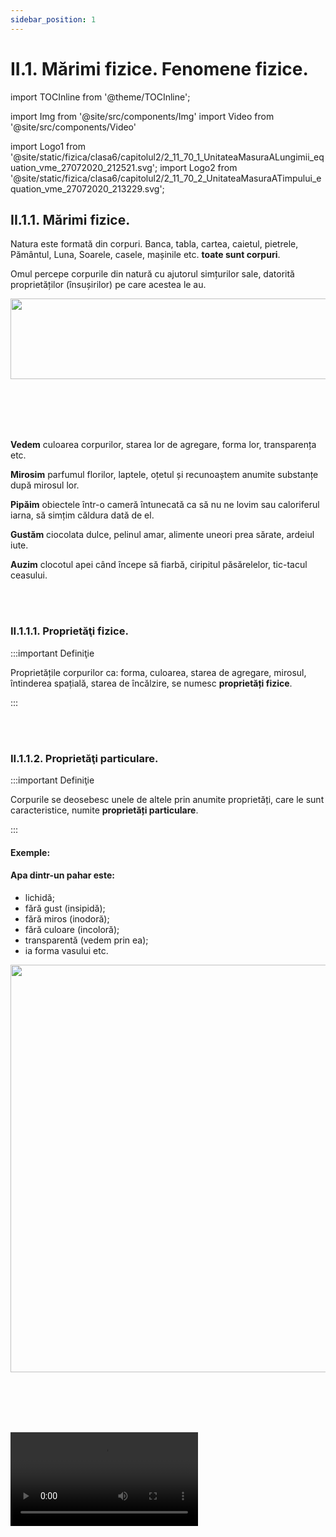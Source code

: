 ```yaml
---
sidebar_position: 1
---
```


# II.1. Mărimi fizice. Fenomene fizice.


import TOCInline from '@theme/TOCInline';

<TOCInline toc={toc} />



import Img from '@site/src/components/Img'
import Video from '@site/src/components/Video'


import Logo1 from '@site/static/fizica/clasa6/capitolul2/2_11_70_1_UnitateaMasuraALungimii_equation_vme_27072020_212521.svg';
import Logo2 from '@site/static/fizica/clasa6/capitolul2/2_11_70_2_UnitateaMasuraATimpului_equation_vme_27072020_213229.svg';







## II.1.1. Mărimi fizice.


Natura este formată din corpuri. Banca, tabla, cartea, caietul, pietrele, Pământul, Luna, Soarele, casele, mașinile etc. **toate sunt corpuri**.
 
Omul percepe corpurile din natură cu ajutorul simțurilor sale, datorită proprietăților (însușirilor) pe care acestea le au.


<Img className="img-responsive4" src="fizica/clasa6/capitolul2/2_11_1_SimturileOmului.jpg" width="1000" height="129" lazy={false} />


<br></br>
<br></br>

**Vedem** culoarea corpurilor, starea lor de agregare, forma lor, transparența etc.  

**Mirosim** parfumul florilor, laptele, oțetul și recunoaștem anumite substanțe după mirosul lor. 

**Pipăim** obiectele într-o cameră întunecată ca să nu ne lovim sau caloriferul iarna, să simțim căldura dată de el.

**Gustăm** ciocolata dulce, pelinul amar, alimente uneori prea sărate, ardeiul iute.

**Auzim** clocotul apei când începe să fiarbă, ciripitul păsărelelor, tic-tacul ceasului.

<br></br>

### II.1.1.1. Proprietăţi fizice.

:::important Definiţie

Proprietățile corpurilor ca: forma, culoarea, starea de agregare, mirosul, întinderea spațială, starea de încălzire, se numesc **proprietăți fizice**.

:::


<br></br>


### II.1.1.2. Proprietăţi particulare.

:::important Definiţie

Corpurile se deosebesc unele de altele prin anumite proprietăți, care le sunt caracteristice, numite **proprietăți particulare**.

:::

#### Exemple:

#### Apa dintr-un pahar este:
- lichidă;
- fără gust (insipidă);
- fără miros (inodoră);
- fără culoare (incoloră);
- transparentă (vedem prin ea);
- ia forma vasului etc.

<Img className="img-responsive5" src="fizica/clasa6/capitolul2/2_11_2_PaharCuApa.jpg" width="1000" height="652" />


<br></br>
<br></br>


<Video src="https://www.youtube.com/embed/qnHa0r_4tXk" />



<br></br>
<br></br>





#### Laptele dintr-un pahar este:
- un lichid;
- cu gust dulce;
- miros specific de lapte;
- culoare albă;
- opac (nu vedem prin el);
- ia forma vasului.

<Img className="img-responsive5" src="fizica/clasa6/capitolul2/2_11_3_PaharCuLapte.jpg" width="1000" height="541" />

<br></br>
<br></br>


### II.1.1.3. Proprietăţi generale.


:::important Definiţie

Mai există o categorie de proprietăți pe care le au toate corpurile din natură, numite **proprietăți generale**.

:::


#### Exemple de proprietăţi generale ale corpurilor:

#### II.1.1.3.1. Corpurile sunt formate din substanțe. Acestea pot fi:
- **substanțe naturale** (oxigen, azot, apă, petrol, cărbuni, diamant, aur, sare etc.);
- **substanţe artificiale** (sticlă, plastic, benzină, motorină, fier, aluminiu, îngrășăminte chimice etc.). 


:::note Observaţie

#### Când denumesc un **corp** mă gândesc la:
- o anume **formă** şi
- la un anumit **volum** al său.

#### Când denumesc o **substanţă** mă pot gândi la:
- diferite **forme** pe care le poate lua aceasta în diferite **corpuri**. 

De exemplu, când spun **cui** denumesc un **corp** (mă gândesc la cunoscuta formă a cuiului), iar când spun **fier** denumesc o **substanţă** (fierul poate lua forma cuiului, dulapului, sârmei etc.). 

De asemenea, **apa** dintr-o sticlă denumeşte un **corp** (forma sticlei), iar **apa** denumeşte o substanţă (apa dintr-o sticlă, dintr-un pahar, dintr-un lac etc.).


:::



#### II.1.1.3.2. Corpurile ocupă un spațiu, numit volum.


#### II.1.1.3.3. Corpurile se pot afla în una dintre stările de agregare:

- **solidă**: formă proprie și volum propriu;

- **lichidă**: nu are formă proprie (ia forma vasului) și volum propriu (adică 1Litru de apă dintr-o sticlă, ocupă tot 1litru într-o oală de 10L);

- **gazoasă**: nu are formă proprie (ia forma vasului) și nici volum propriu (ocupă tot volumul pus la dispoziție).





<Img className="img-responsive4" src="fizica/clasa6/capitolul2/2_11_33_1_StarileDeAgregare.jpg" width="1000" height="240" />


<br></br>
<br></br>


### II.1.1.4. Clasificarea şi ordonarea.

Pentru a înțelege noțiunea de mărime fizică, mai întâi trebuie să clarificăm două noțiuni, și-anume: **clasificarea** și **ordonarea**.


:::important Definiţie

**A clasifica** corpurile unei mulțimi înseamnă a le împărți în grupe (clase), după un anumit criteriu de clasificare (o proprietate comună tuturor corpurilor din acea mulțime).

:::

#### Exemple de clasificări:
- Elevii unei clase pot fi clasificaţi **după înălţime** în trei grupe: 
  - Grupa elevilor scunzi;
  - Grupa elevilor cu înălţime medie şi
  - Grupa elevilor înalţi. 

- Corpurile din imaginea de la stările de agregare: cub de gheață, apa dintr-o cană și fumul de locomotivă pot fi clasificate, după starea de agregare și obținem trei grupe:
  - **Solide** (cubul de gheață);
  - **Lichide** (apa din cană) și
  - **Gazoase** (fumul de locomotivă). 
 
 
 
:::important Definiţie

**A ordona** corpurile unei mulțimi înseamnă a le înșirui (aranja) în ordine crescătoare / descrescătoare pe baza unui criteriu de ordonare (o proprietate comună tuturor corpurilor din acea mulțime).

:::

#### Exemple de ordonări:
- La ora de sport, elevii unei clase se ordonează în ordine crescătoare după înălţime.
- Dacă am dori să ordonăm cele 3 corpuri din imaginea de la stările de agregare: cub de gheață, apa dintr-o cană și fumul de locomotivă nu o vom putea face, întrucât nu vom găsi niciun criteriu de ordonare, fiindcă ele nu au nicio proprietate comună după care am putea să le aranjăm crescător.
- Privește cele trei pahare cilindrice. După ce criterii ai putea să le ordonezi?  <Img className="img-responsive5" src="fizica/clasa6/capitolul2/2_11_40_1_3Pahare.jpg" width="1000" height="702" />

<br></br>

  - Dacă le-ai _ordona după înălțime_ (notată cu h) ai obține aranjarea în ordine crescătoare exact ca în imaginea de mai jos: ```h1 < h2 < h3```. <Img className="img-responsive5" src="fizica/clasa6/capitolul2/2_11_40_2_3PahareOrdonateDupaInaltime.jpg" width="1000" height="698" />

<br></br>

  - Dacă le-ai _ordona după diametru_ (notat cu D) ai obține aranjarea în ordine crescătoare exact ca în imaginea de mai jos: ```D1 < D2 < D3``` (**diametrul unui cerc** reprezintă orice segment care are ca extremități două puncte de pe cerc și trece prin centrul cercului).  <Img className="img-responsive5" src="fizica/clasa6/capitolul2/2_11_40_3_3PahareOrdonateDupaDiametru.jpg" width="1000" height="527" />

<br></br>


### II.1.1.5. Clasificarea proprietăţilor fizice după criteriul de ordonare. Proprietățile fizice măsurabile.

În funcţie de criteriul de ordonare există două categorii de proprietăți fizice:

a)	**proprietăți care pot fi criterii de ordonare**, de exemplu: lungimea, înălțimea, diametrul, aria unei suprafețe, volumul unui corp, timpul unui eveniment, temperatura, greutatea etc.

b)	**proprietăți care nu pot fi criterii de ordonare**, de exemplu: starea de agregare, culoarea, mirosul unui corp, gustul unui aliment, forma unui corp. Nu putem face o comparație cantitativă (mai mare sau mai mic) între aceste proprietăți ale corpurilor. Ce relație de mai mare sau mai mic să pun între culoarea roșie și culoarea albastră?

Dintre aceste două categorii, numai proprietăţile fizice care constituie criterii de ordonare sunt **proprietăţi măsurabile.** Ele permit compararea lor cantitativă cu alte proprietăţi de acelaşi fel, adică pot fi măsurate. Acestea sunt proprietăţile care îi interesează pe fizicieni şi care vor fi studiate de tine pe parcursul orelor de fizică. 


:::important Definiţie

**Proprietățile fizice măsurabile** ale unui corp sunt acele proprietăți care pot fi măsurate cu ajutorul unui dispozitiv și cu ajutorul cărora corpurile pot fi ordonate.

:::


#### Exemple de proprietăți fizice măsurabile:
 
- lungimea mesei măsurată cu rigla este de 90 cm;
- timpul orei de curs măsurat cu ceasul este de 50 de minute;
- volumul apei din sticlă măsurat cu vase gradate este de 2 L.


**Proprietăţilor fizice măsurabile** li s-au asociat **mărimi fizice**.  De exemplu :

- Întinderii spaţiale pe o singură direcţie i s-a asociat mărimea fizică numită **lungime**.
- Întinderii spaţiale pe două direcţii i s-a asociat mărimea fizică numită **arie**.
- Întinderii spaţiale pe toate cele trei direcţii (sau locul ocupat de corp în spaţiu) i s-a asociat mărimea fizică numită **volum**.
- Intervalul de timp al unui eveniment = **durată**.
- Intensitatea interacţiunii dintre două corpuri = **forţă**.
- Starea de încălzire a unui corp = **temperatură**.

<br></br>


### II.1.1.6. Măsurarea unei mărimi fizice.

**Măsurarea unei mărimi fizice** implică compararea cantitativă a acesteia cu unitatea de măsură (numită și etalon) aleasă.

**Măsurarea unei mărimi fizice** se face cu ajutorul unui instrument de măsură adecvat. 

**Mărimea fizică** şi **unitatea de măsură** corespunzătoare acesteia măsoară aceeaşi **proprietate**. 

#### Exemplu:
- metrul este o lungime;
- secunda este un interval de timp etc.


**Mărimile fizice** se notează cu **simboluri**. 

#### Exemplu:
 
- simbolul folosit pentru distanță este d;
- simbolul pentru arie este A;
- simbolul pentru timp este t etc.


:::important Definiţie

**A măsura o mărime fizică** înseamnă a o compara cu o altă mărime de aceeași natură, aleasă ca unitate de măsură.

:::

#### Exemplu. Pentru măsurarea lungimii mesei, notată cu l am folosit:
- Unitatea de măsură (etalon): cm;
- Instrumentul de măsură: rigla;
- Procedeul de măsurare: compararea;
- Rezultatul măsurătorii este: l = 90 cm (lungimea mesei are valoarea numerică 90, iar unitatea de măsură aleasă a fost centimetrul).




| **Rezultatul măsurătorii unei mărimi fizice se dă sub următoarea formă:**|
| ------------------------------------------------------------------------ |
|**MĂRIME FIZICĂ (SIMBOL) = VALOARE NUMERICĂ ∙ UNITATE DE MĂSURĂ(SIMBOL)** |


<br></br>

### II.1.1.7. Stabilirea unităților de măsură.

**Stabilirea unităților** de măsură se face prin convenții internaționale.

La nivel internațional s-a convenit să existe un sistem unic de mărimi și unități de măsură, numit **Sistemul Internațional de mărimi și unități** (abrevierea fiind **SI**). Acesta se aplică în România din 1960.

#### Pentru a exprima faptul că unitatea de măsură a lungimii în SI este metrul vom scrie: 


<Img className="img-responsive" src="fizica/clasa6/capitolul2/2_11_70_1_UnitateaDeMasuraALungimii.jpg" width="1000" height="60" />


și se citește **unitatea de măsură pentru lungime în Sistemul Internațional este metrul**.

#### Pentru a exprima faptul că unitatea de măsură a timpului în SI este secunda vom scrie:
 
 
<Img className="img-responsive" src="fizica/clasa6/capitolul2/2_11_70_1_UnitateaDeMasuraATimpului.jpg" width="1000" height="60" /> 


și se citește **unitatea de măsură pentru timp în Sistemul Internațional este secunda**.



:::note Observaţie

Pe parcursul studiului fizicii vei învăța multe mărimi fizice și unitățile lor în SI. De asemenea trebuie să cunoști valorile multiplilor și submultiplilor care se aplică tuturor unităților de măsură. Pe lângă aceștia care sunt de bază mai există și alți multiplii mai mari, sau alți submultiplii mai mici. 

:::

<br></br>

### II.1.1.8. Multiplii unităților de măsură.

**Multiplii unităților de măsură** - sunt mai mari decât unitatea respectivă de câte ori arată valoarea lor:

<Img className="img-responsive4" src="fizica/clasa6/capitolul2/2_11_90_1_MultipliiUnitatilorMasura_vers2.jpg" width="1000" height="138" />

<br></br>
<br></br>

### II.1.1.9. Submultiplii unităților de măsură. 

**Submultiplii unităților de măsură** - sunt mai mici decât unitatea respectivă de câte ori arată valoarea lor:

<Img className="img-responsive4" src="fizica/clasa6/capitolul2/2_11_90_2_SubmultipliiUnitatilorMasura_vers2.jpg" width="1000" height="247" />




:::note Observaţie

Când avem de transformat dintr-un submultiplu sau multiplu în unitatea de bază, copiem valoarea dată, apoi în loc de simbolul multiplului sau submultiplului înlocuim valoarea lui (preferabil sub formă de fracție, la submultiplii) și copiem unitatea rămasă (vezi exemplele din tabel). 

Nu uitați, când avem un număr înmulțit cu 10, 100, 1000 ș.a.m.d., se mută virgula numărului spre dreapta peste atâtea cifre câte zerouri avem.

:::


**Exemplu:**
0,7∙1000, mutăm virgula spre dreapta peste 3 cifre și în locurile libere punem zero.

<Img className="img-responsive" src="fizica/clasa6/capitolul2/2_11_90_3_MutareVirgulaSpreDreapta.jpg" width="1000" height="119" />


<br></br>
<br></br>


:::note Observaţie

Nu uitați, când avem un număr împărțit la 10, 100, 1000 ș.a.m.d., se mută virgula numărului spre stânga peste atâtea cifre câte zerouri avem.

:::



**Exemplu:**
43/1000 mutăm virgula spre stânga peste 3 cifre și în locurile libere punem zero.

<Img className="img-responsive" src="fizica/clasa6/capitolul2/2_11_90_4_MutareVirgulaSpreStanga.jpg" width="1000" height="143" />

<br></br>
<br></br>


### II.1.1.10. Caracterizarea unei mărimi fizice.

#### Pentru a caracteriza o mărime fizică trebuie să-i arătăm:

- **Simbolul**
- **Formula de definiţie sau de calcul** (există mărimi care nu au formulă şi care se determină numai în mod direct prin măsurare cu ajutorul unui instrument de măsură; de exemplu: lungimea, durata, temperatura etc.)
- **Unităţi de măsură** (cea fundamentală sau în Sistemul Internaţional şi cele derivate);
- **Instrumente de măsură** (există un număr mic de mărimi pentru care nu există instrumente de măsură; ele se determină numai în mod indirect, prin calcul cu ajutorul unei formule; de exemplu: aria, puterea mecanică, căldura etc.).

<br></br>

## II.1.2. Fenomene fizice.

:::important Definiţie

**Un fenomen fizic** (proces fizic) se produce atunci când cel puțin una dintre proprietățile fizice ce caracterizează un corp se modifică în timp.

:::


:::note Observaţie

În urma unui fenomen fizic, corpul nu își schimbă substanța. 

:::


:::caution Exemple de fenomene fizice:

- **Fierberea** apei (apa își schimbă starea de agregare, din lichidă în gazoasă);




<Img className="img-responsive4" src="fizica/clasa6/capitolul2/2_100_2_1_FierbereaApei_vers2.jpg" width="1000" height="358" />


<br></br>
<br></br>


- **Mișcarea** corpurilor (schimbarea poziției unui corp față de altul);



<Img className="img-responsive4" src="fizica/clasa6/capitolul2/2_100_2_2_OameniInMiscare_vers2.jpg" width="1000" height="366" />



<br></br>
<br></br>


- **Topirea** gheții (apa trece din starea solidă în starea lichidă);




<Img className="img-responsive4" src="fizica/clasa6/capitolul2/2_100_2_3_PaharApaCuGheata_vers3.jpg" width="1000" height="435" />



<br></br>
<br></br>



- **Îndulcirea** apei prin amestecarea cu zahăr (apa își schimbă gustul);



<Img className="img-responsive4" src="fizica/clasa6/capitolul2/2_100_2_4_IndulcireaApei_vers2.jpg" width="1000" height="462" />



<br></br>
<br></br>


- **Aprinderea** becului (filamentul se încălzește);



<Img className="img-responsive4" src="fizica/clasa6/capitolul2/2_100_2_5_BecAprins_vers2.jpg" width="1000" height="374" />



<br></br>
<br></br>


- **Întinderea** unui arc etc.




<Img className="img-responsive4" src="fizica/clasa6/capitolul2/2_100_2_6_ResortIntins_vers2.jpg" width="1000" height="457" />


<br></br>
<br></br>

:::



<br></br>
<br></br>


## II.1.3. Aplică ce ai învăţat în legătură cu Mărimile fizice şi Fenomenele fizice.

:::caution Temă

**1.** Măsoară cu rigla sau ruleta înălțimea unui dulap și scrie rezultatul măsurătorii tale.

:::


:::caution Temă

**2.** Transformă :

a)	0,07 km = ? m

b)	870 mg = ? g

c)	0,4 cs = ? s

:::



:::caution Temă

**3.** Ce fenomene fizice sunt redate în următoarele imagini (completează spațiile libere) ?





#### II.1.3.3.1.  .................. unui balon

<Img className="img-responsive" src="fizica/clasa6/capitolul2/2_133_1_UmflareaUnuiBalon_vers2.jpg" width="1000" height="527" />


<br></br>
<br></br>



#### II.1.3.3.2.  .................. unui arc


<Img className="img-responsive" src="fizica/clasa6/capitolul2/2_133_2_ComprimareaUnuiArc_vers2.jpg" width="1000" height="811" />


<br></br>
<br></br>



#### II.1.3.3.3.  .................. apei din pahar

<Img className="img-responsive" src="fizica/clasa6/capitolul2/2_133_3_ColorareaApeiDinPahar_vers2.jpg" width="1000" height="526" />


<br></br>
<br></br>


#### II.1.3.3.4.  .................. dintre doi magneţi

<Img className="img-responsive" src="fizica/clasa6/capitolul2/2_133_4_AtractiaDintreDoiMagneti_vers2.jpg" width="1000" height="218"/>

:::


<br></br>
<br></br>



